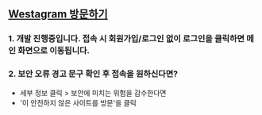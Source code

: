 ## [Westagram 방문하기](https://westagram-instagram-clone-dvm7-1y27jxccz-ko7452.vercel.app/)

### 1. 개발 진행중입니다. 접속 시 회원가입/로그인 없이 **로그인을 클릭**하면 메인 화면으로 이동됩니다.
### 2. 보안 오류 경고 문구 확인 후 접속을 원하신다면?
- 세부 정보 클릭 > 보안에 미치는 위험을 감수한다면
- '이 안전하지 않은 사이트를 방문'을 클릭
